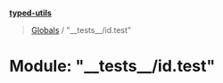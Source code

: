 **[typed-utils](../README.md)**

> [Globals](../globals.md) / "\_\_tests\_\_/id.test"

# Module: "\_\_tests\_\_/id.test"
